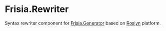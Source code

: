 # Frisia.Rewriter
Syntax rewriter component for [Frisia.Generator](https://github.com/filipliwinski/Frisia.Generator) based on [Roslyn](https://github.com/dotnet/roslyn) platform.
